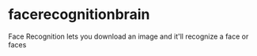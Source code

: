 # facerecognitionbrain
Face Recognition lets you download an image and it'll recognize a face or faces
